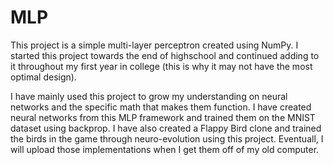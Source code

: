 # MLP
This project is a simple multi-layer perceptron created using NumPy. I started this project towards the end of highschool and continued adding to it throughout my first year in college (this is why it may not have the most optimal design).

I have mainly used this project to grow my understanding on neural networks and the specific math that makes them function. I have created neural networks from this MLP framework and trained them on the MNIST dataset using backprop. I have also created a Flappy Bird clone and trained the birds in the game through neuro-evolution using this project. Eventuall, I will upload those implementations when I get them off of my old computer.